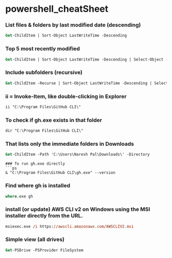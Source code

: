 # powershell_cheatSheet

### List files & folders by last modified date (descending)
```ps
Get-ChildItem | Sort-Object LastWriteTime -Descending
```
### Top 5 most recently modified
```ps
Get-ChildItem | Sort-Object LastWriteTime -Descending | Select-Object -First 5
```
### Include subfolders (recursive)
```ps
Get-ChildItem -Recurse | Sort-Object LastWriteTime -Descending | Select-Object FullName, LastWriteTime -First 10
```
### ii = Invoke-Item, like double-clicking in Explorer
```ps
ii "C:\Program Files\GitHub CLI\"
```
### To check if gh.exe exists in that folder
```ps
dir "C:\Program Files\GitHub CLI\"
```
### That lists only the immediate folders in Downloads
```ps
Get-ChildItem -Path 'C:\Users\Naresh Pal\Downloads\' -Directory
```
```
### To run gh.exe directly
```ps
& "C:\Program Files\GitHub CLI\gh.exe" --version
```
### Find where gh is installed
```ps
where.exe gh
```
### install (or update) AWS CLI v2 on Windows using the MSI installer directly from the URL.
```ps
msiexec.exe /i https://awscli.amazonaws.com/AWSCLIV2.msi
```
### Simple view (all drives) 
```ps
Get-PSDrive -PSProvider FileSystem
```
